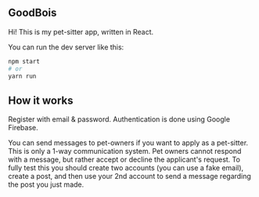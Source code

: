 ## GoodBois

Hi! This is my pet-sitter app, written in React.

You can run the dev server like this:

```bash
npm start
# or
yarn run
```

## How it works

Register with email & password. Authentication is done using Google Firebase.

You can send messages to pet-owners if you want to apply as a pet-sitter. This is only a 1-way communication system. Pet owners cannot respond with a message, but rather accept or decline the applicant's request. To fully test this you should create two accounts (you can use a fake email), create a post, and then use your 2nd account to send a message regarding the post you just made.
